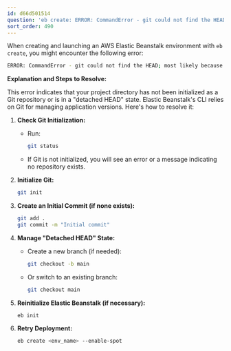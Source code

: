 ```yaml
---
id: d66d501514
question: 'eb create: ERROR: CommandError - git could not find the HEAD'
sort_order: 490
---
```


When creating and launching an AWS Elastic Beanstalk environment with `eb create`, you might encounter the following error:


```bash
ERROR: CommandError - git could not find the HEAD; most likely because there are no commits present
```

**Explanation and Steps to Resolve:**

This error indicates that your project directory has not been initialized as a Git repository or is in a "detached HEAD" state. Elastic Beanstalk's CLI relies on Git for managing application versions. Here's how to resolve it:

1. **Check Git Initialization:**
   - Run:
     
     ```bash
     git status
     ```

   - If Git is not initialized, you will see an error or a message indicating no repository exists.

2. **Initialize Git:**
   
   ```bash
   git init
   ```

3. **Create an Initial Commit (if none exists):**
   
   ```bash
   git add .
   git commit -m "Initial commit"
   ```

4. **Manage "Detached HEAD" State:**
   - Create a new branch (if needed):
     
     ```bash
     git checkout -b main
     ```

   - Or switch to an existing branch:
     
     ```bash
     git checkout main
     ```

5. **Reinitialize Elastic Beanstalk (if necessary):**
   
   ```bash
   eb init
   ```

6. **Retry Deployment:**
   
   ```bash
   eb create <env_name> --enable-spot
   ```